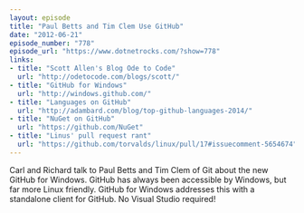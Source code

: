 ```yaml
---
layout: episode
title: "Paul Betts and Tim Clem Use GitHub"
date: "2012-06-21"
episode_number: "778"
episode_url: "https://www.dotnetrocks.com/?show=778"
links:
- title: "Scott Allen's Blog Ode to Code"
  url: "http://odetocode.com/blogs/scott/"
- title: "GitHub for Windows"
  url: "http://windows.github.com/"
- title: "Languages on GitHub"
  url: "http://adambard.com/blog/top-github-languages-2014/"
- title: "NuGet on GitHub"
  url: "https://github.com/NuGet"
- title: "Linus' pull request rant"
  url: "https://github.com/torvalds/linux/pull/17#issuecomment-5654674"
---
```


Carl and Richard talk to Paul Betts and Tim Clem of Git about the new GitHub for Windows. GitHub has always been accessible by Windows, but far more Linux friendly. GitHub for Windows addresses this with a standalone client for GitHub. No Visual Studio required!
